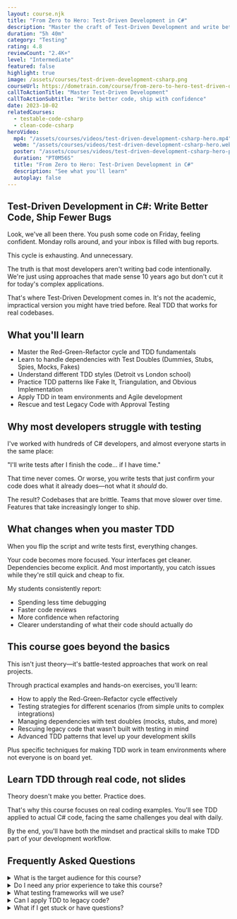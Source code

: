 ```yaml
---
layout: course.njk
title: "From Zero to Hero: Test-Driven Development in C#"
description: "Master the craft of Test-Driven Development and write better code, faster."
duration: "5h 40m"
category: "Testing"
rating: 4.8
reviewCount: "2.4K+"
level: "Intermediate"
featured: false
highlight: true
image: /assets/courses/test-driven-development-csharp.png
courseUrl: https://dometrain.com/course/from-zero-to-hero-test-driven-development-tdd-csharp/?ref=gui-ferreira&affcode=1115529_k5a22dj8&&promo=website&promotion=website
callToActionTitle: "Master Test-Driven Development"
callToActionSubtitle: "Write better code, ship with confidence"
date: 2023-10-02
relatedCourses:
  - testable-code-csharp
  - clean-code-csharp
heroVideo:
  mp4: "/assets/courses/videos/test-driven-development-csharp-hero.mp4"
  webm: "/assets/courses/videos/test-driven-development-csharp-hero.webm"
  poster: "/assets/courses/videos/test-driven-development-csharp-hero-poster.png"
  duration: "PT0M56S"
  title: "From Zero to Hero: Test-Driven Development in C#"
  description: "See what you'll learn"
  autoplay: false
---
```


## Test-Driven Development in C#: Write Better Code, Ship Fewer Bugs

Look, we've all been there. You push some code on Friday, feeling confident. Monday rolls around, and your inbox is filled with bug reports.

This cycle is exhausting. And unnecessary.

The truth is that most developers aren't writing bad code intentionally. We're just using approaches that made sense 10 years ago but don't cut it for today's complex applications.

That's where Test-Driven Development comes in. It's not the academic, impractical version you might have tried before. Real TDD that works for real codebases.

## What you'll learn

- Master the Red-Green-Refactor cycle and TDD fundamentals
- Learn to handle dependencies with Test Doubles (Dummies, Stubs, Spies, Mocks, Fakes)
- Understand different TDD styles (Detroit vs London school)
- Practice TDD patterns like Fake It, Triangulation, and Obvious Implementation
- Apply TDD in team environments and Agile development
- Rescue and test Legacy Code with Approval Testing

## Why most developers struggle with testing

I've worked with hundreds of C# developers, and almost everyone starts in the same place:

"I'll write tests after I finish the code... if I have time."

That time never comes. Or worse, you write tests that just confirm your code does what it already does—not what it *should* do.

The result? Codebases that are brittle. Teams that move slower over time. Features that take increasingly longer to ship.

## What changes when you master TDD

When you flip the script and write tests first, everything changes.

Your code becomes more focused. Your interfaces get cleaner. Dependencies become explicit. And most importantly, you catch issues while they're still quick and cheap to fix.

My students consistently report:
- Spending less time debugging
- Faster code reviews
- More confidence when refactoring
- Clearer understanding of what their code should actually do

## This course goes beyond the basics

This isn't just theory—it's battle-tested approaches that work on real projects.

Through practical examples and hands-on exercises, you'll learn:

- How to apply the Red-Green-Refactor cycle effectively
- Testing strategies for different scenarios (from simple units to complex integrations)
- Managing dependencies with test doubles (mocks, stubs, and more)
- Rescuing legacy code that wasn't built with testing in mind
- Advanced TDD patterns that level up your development skills

Plus specific techniques for making TDD work in team environments where not everyone is on board yet.

## Learn TDD through real code, not slides

Theory doesn't make you better. Practice does.

That's why this course focuses on real coding examples. You'll see TDD applied to actual C# code, facing the same challenges you deal with daily.

By the end, you'll have both the mindset and practical skills to make TDD part of your development workflow.


## Frequently Asked Questions

<div class="space-y-4">
<details class="bg-gray-50 dark:bg-gray-900 rounded-2xl px-8 transition-colors">
<summary class="flex flex-1 items-center justify-between py-6 text-left font-medium text-gray-900 dark:text-white hover:no-underline transition-colors">
What is the target audience for this course?
</summary>
<div class="pb-6 text-gray-600 dark:text-gray-300">
This course is designed for C# developers who want to master Test-Driven Development. It's ideal for developers who are either new to TDD or have tried it before but struggled to make it work in real projects.
</div>
</details>

<details class="bg-gray-50 dark:bg-gray-900 rounded-2xl px-8 transition-colors">
<summary class="flex flex-1 items-center justify-between py-6 text-left font-medium text-gray-900 dark:text-white hover:no-underline transition-colors">
Do I need any prior experience to take this course?
</summary>
<div class="pb-6 text-gray-600 dark:text-gray-300">
You should have intermediate-level C# experience and basic understanding of unit testing concepts. You don't need prior TDD experience, but familiarity with writing basic unit tests will help.
</div>
</details>

<details class="bg-gray-50 dark:bg-gray-900 rounded-2xl px-8 transition-colors">
<summary class="flex flex-1 items-center justify-between py-6 text-left font-medium text-gray-900 dark:text-white hover:no-underline transition-colors">
What testing frameworks will we use?
</summary>
<div class="pb-6 text-gray-600 dark:text-gray-300">
We'll primarily use xUnit.NET, along with popular tools like NSubstitute, Testcontainers and FluentAssertions. However, the principles you'll learn can be applied with any testing framework.
</div>
</details>

<details class="bg-gray-50 dark:bg-gray-900 rounded-2xl px-8 transition-colors">
<summary class="flex flex-1 items-center justify-between py-6 text-left font-medium text-gray-900 dark:text-white hover:no-underline transition-colors">
Can I apply TDD to legacy code?
</summary>
<div class="pb-6 text-gray-600 dark:text-gray-300">
Yes! We have a dedicated section on applying TDD to existing codebases. You'll learn techniques for gradually introducing tests to legacy code without having to rewrite everything.
</div>
</details>

<details class="bg-gray-50 dark:bg-gray-900 rounded-2xl px-8 transition-colors">
<summary class="flex flex-1 items-center justify-between py-6 text-left font-medium text-gray-900 dark:text-white hover:no-underline transition-colors">
What if I get stuck or have questions?
</summary>
<div class="pb-6 text-gray-600 dark:text-gray-300">
The course includes detailed explanations. Plus, you get access to our community, where you can ask questions and share experiences with other students. In any case, you can always reach out to me.
</div>
</details>
</div>